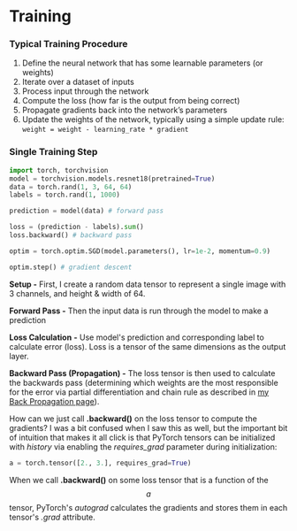 # Training

### Typical Training Procedure

1. Define the neural network that has some learnable parameters \(or weights\)
2. Iterate over a dataset of inputs
3. Process input through the network
4. Compute the loss \(how far is the output from being correct\)
5. Propagate gradients back into the network’s parameters
6. Update the weights of the network, typically using a simple update rule: `weight = weight - learning_rate * gradient`

### Single Training Step

```python
import torch, torchvision
model = torchvision.models.resnet18(pretrained=True)
data = torch.rand(1, 3, 64, 64)
labels = torch.rand(1, 1000)

prediction = model(data) # forward pass

loss = (prediction - labels).sum()
loss.backward() # backward pass

optim = torch.optim.SGD(model.parameters(), lr=1e-2, momentum=0.9)

optim.step() # gradient descent
```

**Setup -** First, I create a random data tensor to represent a single image with 3 channels, and height & width of 64.

**Forward Pass -** Then the input data is run through the model to make a prediction

**Loss Calculation** **-** Use model's prediction and corresponding label to calculate error \(loss\). Loss is a tensor of the same dimensions as the output layer.

**Backward Pass \(Propagation\) -** The loss tensor is then used to calculate the backwards pass \(determining which weights are the most responsible for the error via partial differentiation and chain rule as described in [my Back Propagation page](backward-propagation.md)\).

How can we just call **.backward\(\)** on the loss tensor to compute the gradients? I was a bit confused when I saw this as well, but the important bit of intuition that makes it all click is that PyTorch tensors can be initialized with _history_ via enabling the _requires\_grad_ parameter during initialization:

```python
a = torch.tensor([2., 3.], requires_grad=True)
```

When we call **.backward\(\)**  on some loss tensor that is a function of the $$a$$tensor, PyTorch's _autograd_ calculates the gradients and stores them in each tensor's _.grad_ attribute.

